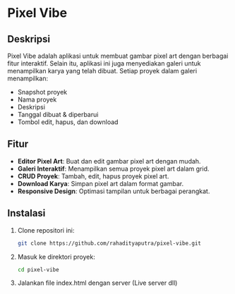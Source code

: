 # Pixel Vibe

## Deskripsi
Pixel Vibe adalah aplikasi untuk membuat gambar pixel art dengan berbagai fitur interaktif. Selain itu, aplikasi ini juga menyediakan galeri untuk menampilkan karya yang telah dibuat. Setiap proyek dalam galeri menampilkan:
- Snapshot proyek
- Nama proyek
- Deskripsi
- Tanggal dibuat & diperbarui
- Tombol edit, hapus, dan download

## Fitur
- **Editor Pixel Art**: Buat dan edit gambar pixel art dengan mudah.
- **Galeri Interaktif**: Menampilkan semua proyek pixel art dalam grid.
- **CRUD Proyek**: Tambah, edit, hapus proyek pixel art.
- **Download Karya**: Simpan pixel art dalam format gambar.
- **Responsive Design**: Optimasi tampilan untuk berbagai perangkat.

## Instalasi
1. Clone repositori ini:
   ```sh
   git clone https://github.com/rahadityaputra/pixel-vibe.git
   ```
2. Masuk ke direktori proyek:
   ```sh
   cd pixel-vibe
   ```
3. Jalankan file index.html dengan server (Live server dll) 
   ```
